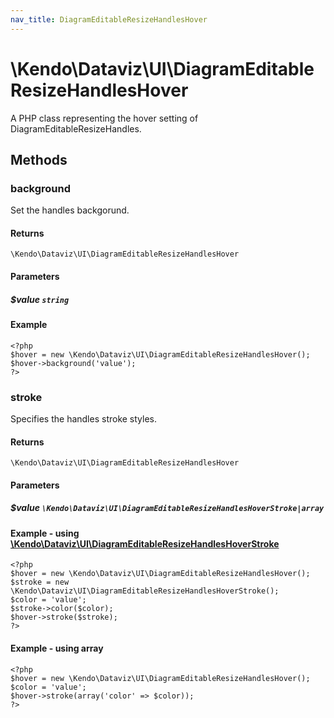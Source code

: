 ```yaml
---
nav_title: DiagramEditableResizeHandlesHover
---
```


# \Kendo\Dataviz\UI\DiagramEditableResizeHandlesHover

A PHP class representing the hover setting of DiagramEditableResizeHandles.


## Methods

### background
Set the handles backgorund.

#### Returns
`\Kendo\Dataviz\UI\DiagramEditableResizeHandlesHover`

#### Parameters

##### $value `string`



#### Example 
    <?php
    $hover = new \Kendo\Dataviz\UI\DiagramEditableResizeHandlesHover();
    $hover->background('value');
    ?>

### stroke

Specifies the handles stroke styles.

#### Returns
`\Kendo\Dataviz\UI\DiagramEditableResizeHandlesHover`

#### Parameters

##### $value `\Kendo\Dataviz\UI\DiagramEditableResizeHandlesHoverStroke|array`


#### Example - using [\Kendo\Dataviz\UI\DiagramEditableResizeHandlesHoverStroke](/kendo-ui/api/wrappers/php/Kendo/Dataviz/UI/DiagramEditableResizeHandlesHoverStroke)
    <?php
    $hover = new \Kendo\Dataviz\UI\DiagramEditableResizeHandlesHover();
    $stroke = new \Kendo\Dataviz\UI\DiagramEditableResizeHandlesHoverStroke();
    $color = 'value';
    $stroke->color($color);
    $hover->stroke($stroke);
    ?>

#### Example - using array

    <?php
    $hover = new \Kendo\Dataviz\UI\DiagramEditableResizeHandlesHover();
    $color = 'value';
    $hover->stroke(array('color' => $color));
    ?>

